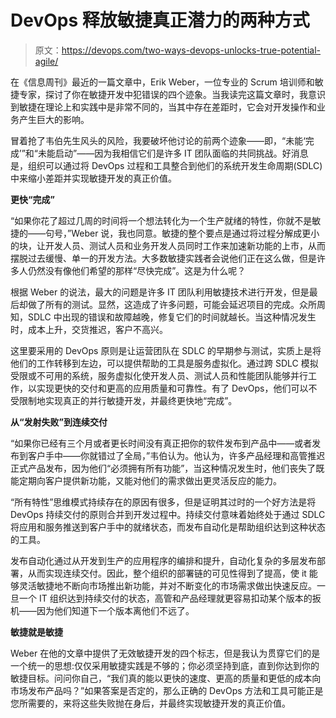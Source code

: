 # DevOps 释放敏捷真正潜力的两种方式

> 原文：<https://devops.com/two-ways-devops-unlocks-true-potential-agile/>

在《信息周刊》最近的一篇文章中，Erik Weber，一位专业的 Scrum 培训师和敏捷专家，探讨了你在敏捷开发中犯错误的四个迹象。当我读完这篇文章时，我意识到敏捷在理论上和实践中是非常不同的，当其中存在差距时，它会对开发操作和业务产生巨大的影响。

冒着抢了韦伯先生风头的风险，我要破坏他讨论的前两个迹象——即，“未能‘完成’”和“未能启动”——因为我相信它们是许多 IT 团队面临的共同挑战。好消息是，组织可以通过将 DevOps 过程和工具整合到他们的系统开发生命周期(SDLC)中来缩小差距并实现敏捷开发的真正价值。

**更快“完成”**

“如果你花了超过几周的时间将一个想法转化为一个生产就绪的特性，你就不是敏捷的——句号，”Weber 说，我也同意。敏捷的整个要点是通过将过程分解成更小的块，让开发人员、测试人员和业务开发人员同时工作来加速新功能的上市，从而摆脱过去缓慢、单一的开发方法。大多数敏捷实践者会说他们正在这么做，但是许多人仍然没有像他们希望的那样“尽快完成”。这是为什么呢？

根据 Weber 的说法，最大的问题是许多 IT 团队利用敏捷技术进行开发，但是最后却做了所有的测试。显然，这造成了许多问题，可能会延迟项目的完成。众所周知，SDLC 中出现的错误和故障越晚，修复它们的时间就越长。当这种情况发生时，成本上升，交货推迟，客户不高兴。

这里要采用的 DevOps 原则是让运营团队在 SDLC 的早期参与测试，实质上是将他们的工作转移到左边，可以提供帮助的工具是服务虚拟化。通过跨 SDLC 模拟受限或不可用的系统，服务虚拟化使开发人员、测试人员和性能团队能够并行工作，以实现更快的交付和更高的应用质量和可靠性。有了 DevOps，他们可以不受限制地实现真正的并行敏捷开发，并最终更快地“完成”。

**从“发射失败”到连续交付**

“如果你已经有三个月或者更长时间没有真正把你的软件发布到产品中——或者发布到客户手中——你就错过了全局，”韦伯认为。他认为，许多产品经理和高管推迟正式产品发布，因为他们“必须拥有所有功能”，当这种情况发生时，他们丧失了既能定期向客户提供新功能，又能对他们的需求做出更灵活反应的能力。

“所有特性”思维模式持续存在的原因有很多，但是证明其过时的一个好方法是将 DevOps 持续交付的原则合并到开发过程中。持续交付意味着始终处于通过 SDLC 将应用和服务推送到客户手中的就绪状态，而发布自动化是帮助组织达到这种状态的工具。

发布自动化通过从开发到生产的应用程序的编排和提升，自动化复杂的多层发布部署，从而实现连续交付。因此，整个组织的部署链的可见性得到了提高，使 it 能够灵活敏捷地不断向市场推出新功能，并对不断变化的市场需求做出快速反应。一旦一个 IT 组织达到持续交付的状态，高管和产品经理就更容易扣动某个版本的扳机——因为他们知道下一个版本离他们不远了。

**敏捷就是敏捷**

Weber 在他的文章中提供了无效敏捷开发的四个标志，但是我认为贯穿它们的是一个统一的思想:仅仅采用敏捷实践是不够的；你必须坚持到底，直到你达到你的敏捷目标。问问你自己，“我们真的能以更快的速度、更高的质量和更低的成本向市场发布产品吗？”如果答案是否定的，那么正确的 DevOps 方法和工具可能正是您所需要的，来将这些失败抛在身后，并最终实现敏捷开发的真正价值。